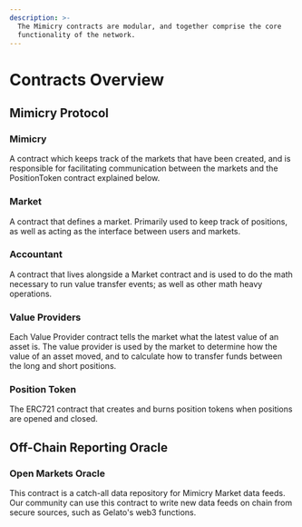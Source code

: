 ```yaml
---
description: >-
  The Mimicry contracts are modular, and together comprise the core
  functionality of the network.
---
```


# Contracts Overview

## Mimicry Protocol

### Mimicry

A contract which keeps track of the markets that have been created, and is responsible for facilitating communication between the markets and the PositionToken contract explained below.

### Market

A contract that defines a market. Primarily used to keep track of positions, as well as acting as the interface between users and markets.

### Accountant

A contract that lives alongside a Market contract and is used to do the math necessary to run value transfer events; as well as other math heavy operations.

### Value Providers

Each Value Provider contract tells the market what the latest value of an asset is. The value provider is used by the market to determine how the value of an asset moved, and to calculate how to transfer funds between the long and short positions.

### Position Token

The ERC721 contract that creates and burns position tokens when positions are opened and closed.

## Off-Chain Reporting Oracle

### Open Markets Oracle

This contract is a catch-all data repository for Mimicry Market data feeds. Our community can use this contract to write new data feeds on chain from secure sources, such as Gelato's web3 functions.
